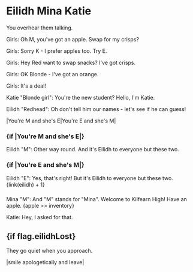 
# Eilidh Mina Katie

You overhear them talking.

Girls: Oh M, you've got an apple. Swap for my crisps?

Girls: Sorry K - I prefer apples too. Try E.

Girls: Hey Red want to swap snacks? I've got crisps.

Girls: OK Blonde - I've got an orange.

Girls: It's a deal!

Katie "Blonde girl": You're the new student? Hello, I'm Katie.

Eilidh "Redhead": Oh don't tell him our names - let's see if he can guess!

|You're M and she's E|You're E and she's M|

### {if |You're M and she's E|}

Eilidh "M": Other way round. And it's Eilidh to everyone but these two.

### {if |You're E and she's M|}

Eilidh "E": Yes, that's right! But it's Eilidh to everyone but these two. {link(eilidh) + 1}

### 

Mina "M": And "M" stands for "Mina". Welcome to Kilfearn High! Have an apple. {apple >> inventory}

Katie: Hey, I asked for that.


## {if flag.eilidhLost}

They go quiet when you approach.

|smile apologetically and leave|


